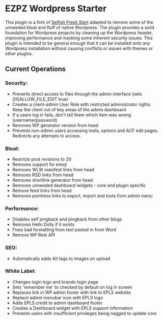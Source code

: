 # EZPZ Wordpress Starter

This plugin is a fork of [Selfish Fresh Start](https://github.com/chuckreynolds/Selfish-Fresh-Start) adapted to remove some of the unneeded bloat and fluff of native Wordpress. The plugin provides a solid foundation for Wordpress projects by cleaning up the Wordpress header, improving performance and masking some inherent security issues. This plugin is intended to be general enough that it can be installed onto any Wordpress installation without causing conflicts or issues with themes or other plugins.

## Current Operations

### Security:

- Prevents direct access to files through the admin interface (sets DISALLOW_FILE_EDIT true)
- Creates a client-admin User Role with restricted administrator rights. Keep the client out of key areas of the admin dashboard
- If a users log in fails, don't tell them which item was wrong (username/password)
- Removes WP generator version from head
- Prevents non-admin users accessing tools, options and ACF edit pages. Redirects any attempts to access.

### Bloat:

- Restricts post revisions to 20
- Removes support for emoji
- Removes WLW manifest links from head
- Removes RSD links from head
- Removes shortlink generator from head
- Removes unneeded dashboard widgets - core and plugin specific
- Remove feed links from head
- Removes pointless links to export, import and tools from admin menu

### Performance:
- Disables self pingback and pingback from other blogs
- Removes Hello Dolly if it exists
- Fixes bad formatting from text pasted in from Word
- Remove WP Rest API

### SEO:
- Automatically adds Alt tags to images on upload
### White Label:
- Changes login logo and brands login page
- Sets 'remember me' to checked by default on log in screen
- Replaces link in WP admin footer with link to EPLS website
- Replace admin menubar icon with EPLS logo
- Adds EPLS credit to admin dashboard footer
- Creates a Dashboard widget with EPLS support information
- Prevents users with insufficient privileges being nagged to update core